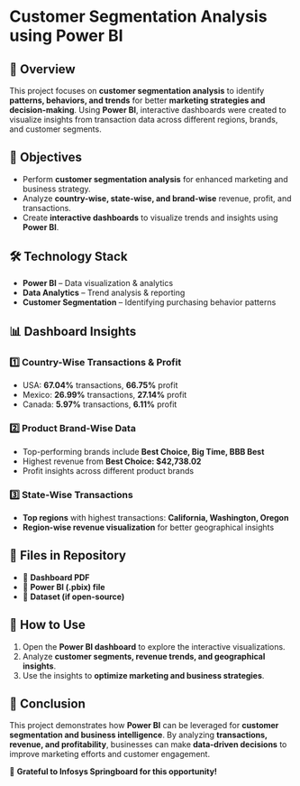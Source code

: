 # **Customer Segmentation Analysis using Power BI**  

## 📌 Overview  
This project focuses on **customer segmentation analysis** to identify **patterns, behaviors, and trends** for better **marketing strategies and decision-making**. Using **Power BI**, interactive dashboards were created to visualize insights from transaction data across different regions, brands, and customer segments.  

## 🎯 Objectives  
- Perform **customer segmentation analysis** for enhanced marketing and business strategy.  
- Analyze **country-wise, state-wise, and brand-wise** revenue, profit, and transactions.  
- Create **interactive dashboards** to visualize trends and insights using **Power BI**.  

## 🛠️ Technology Stack  
- **Power BI** – Data visualization & analytics  
- **Data Analytics** – Trend analysis & reporting  
- **Customer Segmentation** – Identifying purchasing behavior patterns  

## 📊 Dashboard Insights  
### **1️⃣ Country-Wise Transactions & Profit**  
- USA: **67.04%** transactions, **66.75%** profit  
- Mexico: **26.99%** transactions, **27.14%** profit  
- Canada: **5.97%** transactions, **6.11%** profit  

### **2️⃣ Product Brand-Wise Data**  
- Top-performing brands include **Best Choice, Big Time, BBB Best**  
- Highest revenue from **Best Choice: $42,738.02**  
- Profit insights across different product brands  

### **3️⃣ State-Wise Transactions**  
- **Top regions** with highest transactions: **California, Washington, Oregon**  
- **Region-wise revenue visualization** for better geographical insights  

## 📌 Files in Repository  
- 📂 **Dashboard PDF**  
- 📂 **Power BI (.pbix) file** 
- 📂 **Dataset (if open-source)**   

## 🚀 How to Use  
1. Open the **Power BI dashboard** to explore the interactive visualizations.  
2. Analyze **customer segments, revenue trends, and geographical insights**.  
3. Use the insights to **optimize marketing and business strategies**.  

## 📜 Conclusion  
This project demonstrates how **Power BI** can be leveraged for **customer segmentation and business intelligence**. By analyzing **transactions, revenue, and profitability**, businesses can make **data-driven decisions** to improve marketing efforts and customer engagement.  

🎉 **Grateful to Infosys Springboard for this opportunity!**  
